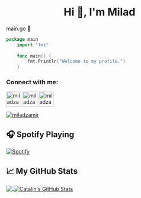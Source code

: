 
<h1 align="center">Hi 👋, I'm Milad</h1>

main.go  🌱
```go
package main  
    import "fmt"
    
    func main() {
	    fmt.Println("Welcome to my profile.")
    }
```

<h3 align="left">Connect with me:</h3>
<p align="left">
<a href="https://t.me/imiladz" target="blank"><img align="center" src="https://img.icons8.com/color/48/000000/telegram-app--v1.png" alt="miladzamir" height="40" width="40" /></a>
<a href="https://linkedin.com/in/miladzamir" target="blank"><img align="center" src="https://img.icons8.com/color/48/000000/linkedin-circled--v1.png" alt="miladzamir" height="40" width="40" /></a>
<a href="https://instagram.com/miladzamir" target="blank"><img align="center" src="https://img.icons8.com/color/50/000000/instagram-new--v1.png" alt="miladzamir" height="40" width="40" /></a>
<p align="left"> <a href="https://twitter.com/miladzamir" target="blank"><img src="https://img.shields.io/twitter/follow/miladzamir?logo=twitter&style=for-the-badge" alt="miladzamir" /></a> </p>
</p>

## &#x1F3A7; Spotify Playing

[![Spotify](https://spotify-now-playing-pearl-five.vercel.app/api/spotify)](https://github.com/miladzamir)

## &#x1f4c8; My GitHub Stats

<a href="https://github.com/miladzamir/miladzamir">
  <img align="center" src="https://github-readme-stats.vercel.app/api/top-langs/?username=miladzamir&hide=java,html&title_color=ffffff&text_color=c9cacc&icon_color=2bbc8a&bg_color=1d1f21" />
</a>

<a href="https://github.com/miladzamir/miladzamir">
  <img align="center" src="https://github-readme-stats.vercel.app/api?username=miladzamir&show_icons=true&line_height=27&count_private=true&title_color=ffffff&text_color=c9cacc&icon_color=2bbc8a&bg_color=1d1f21" alt="Catalin's GitHub Stats" />
</a>
